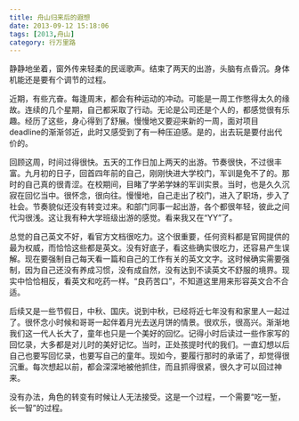 ```yaml
---
title: 舟山归来后的遐想
date: 2013-09-12 15:18:06
tags: [2013,舟山]
category: 行万里路
---
```

静静地坐着，窗外传来轻柔的民谣歌声。结束了两天的出游，头脑有点昏沉。身体机能还是要有个调节的过程。

<!--more-->

近期，有些亢奋。每逢周末，都会有种运动的冲动。可能是一周工作憋得太久的缘故。连续的几个星期，自己都采取了行动。无论是公司还是个人的，都感觉很有乐趣。经历了这些，身心得到了舒展。慢慢地又要迎来新的一周，面对项目deadline的渐渐邻近，此时又感受到了有一种压迫感。是的，出去玩是要付出代价的。

回顾这周，时间过得很快。五天的工作日加上两天的出游。节奏很快，不过很丰富。九月初的日子，回首四年前的自己，刚刚快进大学校门，军训是免不了的。那时的自己真的很青涩。在校期间，目睹了学弟学妹的军训实景。当时，也是久久沉寂在回忆当中。很怀念，很向往。慢慢地，自己走出了校门，进入了职场，步入了社会。节奏貌似还没有转变过来。和部门同事一起出游，各个都很年轻，彼此之间代沟很浅。这让我有种大学班级出游的感觉。看来我又在“YY”了。

总觉的自己英文不好，看官方文档很吃力。这个很重要，任何资料都是官网提供的最为权威，而恰恰这些都是英文。没有好底子，看这些确实很吃力，还容易产生误解。现在要强制自己每天看一篇和自己的工作有关的英文文字。这时候确实需要强制，因为自己还没有养成习惯，没有成自然，没有达到不读英文不舒服的境界。现实中恰恰相反，看英文和吃药一样。“良药苦口”，不知道这里用来形容英文合不合适。

后续又是一些节假日，中秋、国庆。说到中秋，已经将近七年没有和家里人一起过了。很怀念小时候和哥哥一起伴着月光去送月饼的情景。很欢乐，很高兴。渐渐地我们这一代人长大了，童年也只是一个美好的回忆。记得小时后读过一些作家写的回忆录，大多都是对儿时的美好记忆。当时，正处孩提时代的我们。一直幻想以后自己也要写回忆录，也要写自己的童年。现如今，要履行那时的承诺了，却觉得很沉重。每次想起以前，都会深深地被他抓住，而且抓得很紧，很久才可以回过神来。

没有办法，角色的转变有时候让人无法接受。这是一个过程，一个需要“吃一堑，长一智”的过程。
